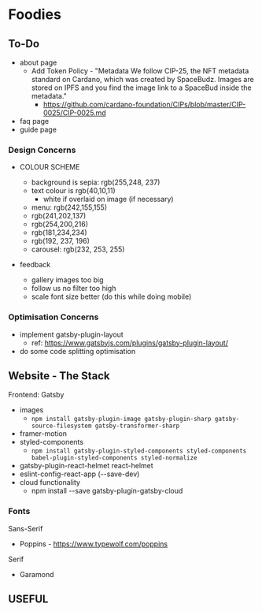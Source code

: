 # Foodies

## To-Do

- about page
  - Add Token Policy - "Metadata
    We follow CIP-25, the NFT metadata standard on Cardano, which was created by SpaceBudz. Images are stored on IPFS and you find the image link to a SpaceBud inside the metadata."
    - https://github.com/cardano-foundation/CIPs/blob/master/CIP-0025/CIP-0025.md
- faq page
- guide page

### Design Concerns

- COLOUR SCHEME
  - background is sepia: rgb(255,248, 237)
  - text colour is rgb(40,10,11)
    - white if overlaid on image (if necessary)
  - menu: rgb(242,155,155)
  - rgb(241,202,137)
  - rgb(254,200,216)
  - rgb(181,234,234)
  - rgb(192, 237, 196)
  - carousel: rgb(232, 253, 255)

- feedback
  - gallery images too big
  - follow us no filter too high
  - scale font size better (do this while doing mobile)

### Optimisation Concerns

- implement gatsby-plugin-layout
  - ref: https://www.gatsbyjs.com/plugins/gatsby-plugin-layout/
- do some code splitting optimisation

## Website - The Stack

Frontend: Gatsby

- images
  - `npm install gatsby-plugin-image gatsby-plugin-sharp gatsby-source-filesystem gatsby-transformer-sharp`
- framer-motion
- styled-components
  - `npm install gatsby-plugin-styled-components styled-components babel-plugin-styled-components styled-normalize`
- gatsby-plugin-react-helmet react-helmet
- eslint-config-react-app (--save-dev)
- cloud functionality
  - npm install --save gatsby-plugin-gatsby-cloud

### Fonts

Sans-Serif
- Poppins - https://www.typewolf.com/poppins

Serif
- Garamond

## USEFUL

